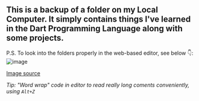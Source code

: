 ## This is a backup of a folder on my Local Computer. It simply contains things I've learned in the Dart Programming Language along with some projects.

P.S. To look into the folders properly in the web-based editor, see below 👇:
![image](https://user-images.githubusercontent.com/21967002/185408559-a09adf69-3696-4f0e-8dd1-dff639b03ad5.png)

[Image source](https://docs.github.com/en/codespaces/the-githubdev-web-based-editor) 

*Tip: "Word wrap" code in editor to read really long coments conveniently, using `Alt+Z`* 


